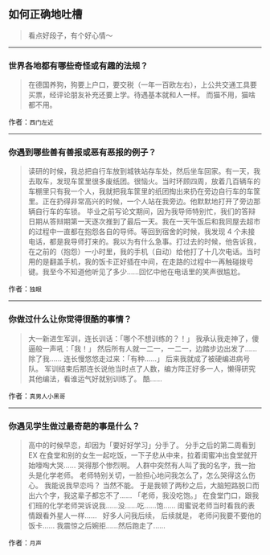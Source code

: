 ## 如何正确地吐槽

> 看点好段子，有个好心情～


 
---

### 世界各地都有哪些奇怪或有趣的法规？

> 在德国养狗，狗要上户口，要交税（一年一百欧左右），上公共交通工具要买票，经评论朋友补充还要上学。待遇基本就和人一样。
> 而猫不用，猫啥都不用。


作者：`西门左近`

---

### 你遇到哪些善有善报或恶有恶报的例子？

> 读研的时候，我总把自行车放到城铁站存车处，然后坐车回家。有一天，我去取车，发现车筐里很多废纸团。很恼火。当时环顾四周，放着几百辆车的车棚里只有我一个人，我就把我车筐里的纸团掏出来扔在旁边自行车的车筐里。正在扔得非常高兴的时候，一个人站在我旁边。他默默地打开了旁边那辆自行车的车锁。
> 毕业之前写论文期间，因为我导师特别忙，我们的答辩日期从答辩期第一天逐次推到了最后一天。我在一天午饭后和我同屋去超市的过程中一直都在抱怨各自的导师。等回到宿舍的时候，我发现 4 个未接电话，都是我导师打来的。我以为有什么急事。打过去的时候，他告诉我，在之前的（抱怨）一小时里，我的手机（自动）给他打了十几次电话。当时用的是翻盖手机，我的饭卡正好插在中间，在走路的过程中一再触碰拨号键。我至今不知道他听见了多少……回忆中他在电话里的笑声很尴尬。


作者：`独眼`

---

### 你做过什么让你觉得很酷的事情？

> 大一新进生军训，连长训话：「哪个不想训练的？！」
> 我承认我走神了，傻逼般一声吼：「我！」
> 然后所有人就一二一，一二一，边踏步边出发了……除了我……
> 连长慢悠悠走过来：「有种……」
> 后来我就成了被硬编进病号队。
> 军训结束后那连长说他当时点了人数，编方阵正好多一人，懒得研究其他编法，看谁运气好就别训练了。
> 酷……


作者：`真男人小黑哥`

---

### 你遇见学生做过最奇葩的事是什么？

> 高中的时候早恋，却因为「要好好学习」分手了。
> 分手之后的第二周看到 EX 在食堂和别的女生一起吃饭，一下子悲从中来，拉着闺蜜冲出食堂就开始嚎啕大哭……
> 哭得那个惨烈啊。
> 人群中突然有人叫了我的名字，我一抬头是化学老师。
> 老师特别关切，一脸担心地问我怎么了，怎么哭得这么伤心。
> 我能说我早恋吗？
> 当然不能。
> 于是我顿了两秒之后，大脑短路脱口而出六个字，我这辈子都忘不了……
> 「老师，我没吃饱。」
> 在食堂门口，跟我们班的化学老师哭诉说我……没……吃……饱……
> 闺蜜说老师当时看我的表情跟看外星人一样……
>  
> 好多人问我后续，
> 后续就是，
> 老师问我要不要他的饭卡……
> 我震惊之后婉拒……然后跑走了……


作者：`月声`